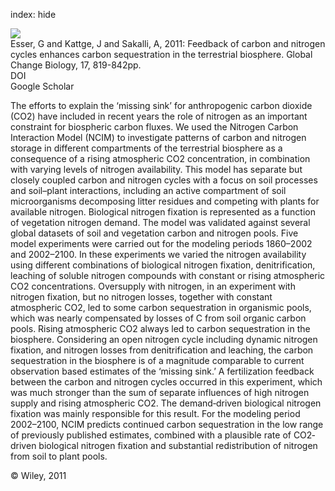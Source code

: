 index: hide

<div class="Citation">
    <div class="Citation-thumb CitationThumb-linked"  data-href="https://doi.org/10.1111/j.1365-2486.2010.02261.x">
      <img src="https://static.claimspace.cloud/climate-study-static/refs/thumbs/6/Esser_et_al_2011-thumb.png" />
    </div>

  <div class="Citation-body">
    <div class="Citation-text">Esser, G and Kattge, J and Sakalli, A, 2011: Feedback of carbon and nitrogen cycles enhances carbon sequestration in the terrestrial biosphere. <span class="Article-journal">Global Change Biology, </span><span class="Article-volume">17, </span>819-842pp.</div>
    <div class="Citation-links">
      <div class="CitationLink" data-href="https://doi.org/10.1111/j.1365-2486.2010.02261.x">
        <div class="CitationLink-icon CitationLink-Doi"></div>
        <div class="CitationLink-text">DOI</div>
      </div>
      <div class="CitationLink" data-href="https://scholar.google.com/scholar?q=10.1111/j.1365-2486.2010.02261.x">
        <div class="CitationLink-icon CitationLink-Scholar"></div>
        <div class="CitationLink-text">Google Scholar</div>
      </div>
    </div>
  </div>
</div>

The efforts to explain the ‘missing sink’ for anthropogenic carbon dioxide (CO2) have included in recent years the role of nitrogen as an important constraint for biospheric carbon fluxes. We used the Nitrogen Carbon Interaction Model (NCIM) to investigate patterns of carbon and nitrogen storage in different compartments of the terrestrial biosphere as a consequence of a rising atmospheric CO2 concentration, in combination with varying levels of nitrogen availability. This model has separate but closely coupled carbon and nitrogen cycles with a focus on soil processes and soil–plant interactions, including an active compartment of soil microorganisms decomposing litter residues and competing with plants for available nitrogen. Biological nitrogen fixation is represented as a function of vegetation nitrogen demand. The model was validated against several global datasets of soil and vegetation carbon and nitrogen pools. Five model experiments were carried out for the modeling periods 1860–2002 and 2002–2100. In these experiments we varied the nitrogen availability using different combinations of biological nitrogen fixation, denitrification, leaching of soluble nitrogen compounds with constant or rising atmospheric CO2 concentrations. Oversupply with nitrogen, in an experiment with nitrogen fixation, but no nitrogen losses, together with constant atmospheric CO2, led to some carbon sequestration in organismic pools, which was nearly compensated by losses of C from soil organic carbon pools. Rising atmospheric CO2 always led to carbon sequestration in the biosphere. Considering an open nitrogen cycle including dynamic nitrogen fixation, and nitrogen losses from denitrification and leaching, the carbon sequestration in the biosphere is of a magnitude comparable to current observation based estimates of the ‘missing sink.’ A fertilization feedback between the carbon and nitrogen cycles occurred in this experiment, which was much stronger than the sum of separate influences of high nitrogen supply and rising atmospheric CO2. The demand‐driven biological nitrogen fixation was mainly responsible for this result. For the modeling period 2002–2100, NCIM predicts continued carbon sequestration in the low range of previously published estimates, combined with a plausible rate of CO2‐driven biological nitrogen fixation and substantial redistribution of nitrogen from soil to plant pools.

<div class="Citation-copy">
&copy; Wiley, 2011
</div>